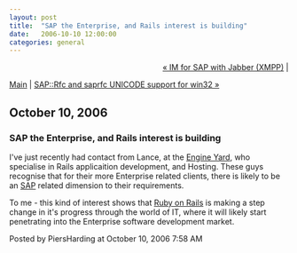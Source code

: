 ```yaml
---
layout: post
title:  "SAP the Enterprise, and Rails interest is building"
date:   2006-10-10 12:00:00
categories: general
---
```

<p align="right">
<a href="http://www.piersharding.com/blog/archives/2006/10/im_for_sap_with.html">&laquo; IM for SAP with Jabber (XMPP)</a> |

<a href="http://www.piersharding.com/blog/">Main</a>
| <a href="http://www.piersharding.com/blog/archives/2006/10/saprfc_and_sapr_1.html">SAP::Rfc and saprfc UNICODE support for win32 &raquo;</a>

</p>

<h2>October 10, 2006</h2>

<h3>SAP the Enterprise, and Rails interest is building</h3>

<p>I've just recently had contact from Lance, at the <a href='http://www.engineyard.com'>Engine Yard</a>, who specialise in Rails applicaition development, and Hosting.  These guys recognise that for their more Enterprise related clients, there is likely to be an <a href='http://www.sap.com'>SAP</a> related dimension to their requirements.</p>
<p>To me - this kind of interest shows that <a href='http://www.rubyonrails.com'>Ruby on Rails</a> is making a step change in it's progress through the world of IT, where it will likely start penetrating into the Enterprise software development market.

<div id="a000062more"><div id="more">

</div></div>

<p class="posted">Posted by PiersHarding at October 10, 2006  7:58 AM</p>






